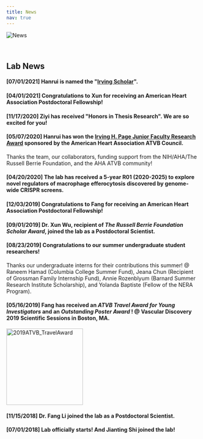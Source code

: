 ```yaml
---
title: News
nav: true
---
```

<div> 
  <img src="{{ '/images/News.gif' | absolute_url }}" alt="News">
</div>  

&nbsp;

     
## **Lab News**
#### **[07/01/2021]** Hanrui is named the "[Irving Scholar](https://www.irvinginstitute.columbia.edu/news/announcing-2021-2024-irving-scholars)".
#### **[04/01/2021]** Congratulations to Xun for receiving an American Heart Association Postdoctoral Fellowship!      
#### **[11/17/2020]** Ziyi has received "Honors in Thesis Research". We are so excited for you!    
#### **[05/07/2020]** Hanrui has won the [Irving H. Page Junior Faculty Research Award](https://professional.heart.org/en/partners/awards-and-lectures/early-career-awards/irvine-h-page-junior-faculty-research-award) sponsored by the American Heart Association ATVB Council.                  
Thanks the team, our collaborators, funding support from the NIH/AHA/The Russell Berrie Foundation, and the AHA ATVB community!

#### **[04/20/2020]** The lab has received a 5-year R01 (2020-2025) to explore novel regulators of macrophage efferocytosis discovered by genome-wide CRISPR screens.        

#### **[12/03/2019]** Congratulations to Fang for receiving an American Heart Association Postdoctoral Fellowship!         
#### **[09/01/2019]** Dr. Xun Wu, recipient of _The Russell Berrie Foundation Scholar Award_, joined the lab as a Postdoctoral Scientist.        
#### **[08/23/2019]** Congratulations to our summer undergraduate student researchers!       

Thanks our undergraduate interns for their contributions this summer! @ Raneem Hamad (Columbia College Summer Fund), Jeana Chun (Recipient of Grossman Family Internship Fund), Annie Rozenblyum (Barnard Summer Research Institute Scholarship), and Yolanda Baptiste (Fellow of the NERA Program).      
#### **[05/16/2019]** Fang has received an **_ATVB Travel Award for Young Investigators_ and an _Outstanding Poster Award_ !** @ Vascular Discovery 2019 Scientific Sessions in Boston, MA.             
<img src="{{ '/images/2019ATVB_TravelAward.jpg' | absolute_url }}" alt="2019ATVB_TravelAward" width="200">
    
#### **[11/15/2018]** Dr. Fang Li joined the lab as a Postdoctoral Scientist.           
#### **[07/01/2018]** Lab officially starts! And Jianting Shi joined the lab!       
